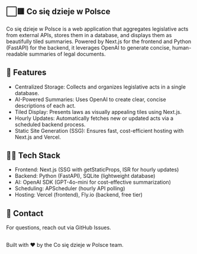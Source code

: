 ## ⬜🟥 Co się dzieje w Polsce

Co się dzieje w Polsce is a web application that aggregates legislative acts from external APIs, stores them in a database, and displays them as beautifully tiled summaries. Powered by Next.js for the frontend and Python (FastAPI) for the backend, it leverages OpenAI to generate concise, human-readable summaries of legal documents.

## 🔧 Features

- Centralized Storage: Collects and organizes legislative acts in a single database.
- AI-Powered Summaries: Uses OpenAI to create clear, concise descriptions of each act.
- Tiled Display: Presents laws as visually appealing tiles using Next.js.
- Hourly Updates: Automatically fetches new or updated acts via a scheduled backend process.
- Static Site Generation (SSG): Ensures fast, cost-efficient hosting with Next.js and Vercel.

## 🧑‍💻 Tech Stack

- Frontend: Next.js (SSG with getStaticProps, ISR for hourly updates)
- Backend: Python (FastAPI), SQLite (lightweight database)
- AI: OpenAI SDK (GPT-4o-mini for cost-effective summarization)
- Scheduling: APScheduler (hourly API polling)
- Hosting: Vercel (frontend), Fly.io (backend, free tier)

## 📧 Contact

For questions, reach out via GitHub Issues.

##
Built with ❤️ by the Co się dzieje w Polsce team.